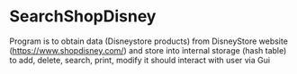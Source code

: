# SearchShopDisney
Program is to obtain data (Disneystore products) from DisneyStore website (https://www.shopdisney.com/) and store into internal storage (hash table)  to add, delete, search, print, modify it should interact with user via Gui
